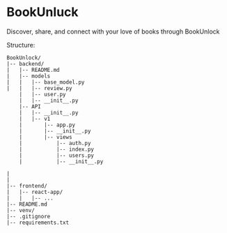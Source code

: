 # BookUnluck
Discover, share, and connect with your love of books through BookUnlock

Structure:
```
BookUnlock/
|-- backend/
|   |-- README.md
|   |-- models
|   |   |-- base_model.py
|   |   |-- review.py
    |   |-- user.py
    |   |-- __init__.py
    |-- API
    |   |-- __init__.py
    |   |-- v1
    |       |-- app.py
    |       |-- __init__.py
    |       |-- views
    |           |-- auth.py
    |           |-- index.py
    |           |-- users.py
    |           |-- __init__.py

|   
|   
|-- frontend/
|   |-- react-app/
|   |   |-- ...
|-- README.md
|-- venv/
|-- .gitignore
|-- requirements.txt
```
